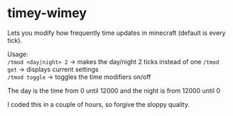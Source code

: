 # timey-wimey
Lets you modify how frequently time updates in minecraft (default is every tick).

Usage:  
`/tmod <day|night> 2` -> makes the day/night 2 ticks instead of one
`/tmod get` -> displays current settings  
`/tmod toggle` -> toggles the time modifiers on/off  

The day is the time from 0 until 12000 and the night is from 12000 until 0 

I coded this in a couple of hours, so forgive the sloppy quality.
